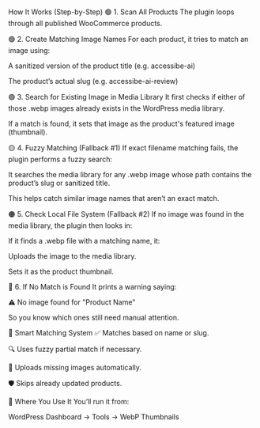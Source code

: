 How It Works (Step-by-Step)
🟢 1. Scan All Products
The plugin loops through all published WooCommerce products.

🟢 2. Create Matching Image Names
For each product, it tries to match an image using:

A sanitized version of the product title (e.g. accessibe-ai)

The product’s actual slug (e.g. accessibe-ai-review)


🟢 3. Search for Existing Image in Media Library
It first checks if either of those .webp images already exists in the WordPress media library.

If a match is found, it sets that image as the product's featured image (thumbnail).

🟡 4. Fuzzy Matching (Fallback #1)
If exact filename matching fails, the plugin performs a fuzzy search:

It searches the media library for any .webp image whose path contains the product’s slug or sanitized title.

This helps catch similar image names that aren’t an exact match.

🟠 5. Check Local File System (Fallback #2)
If no image was found in the media library, the plugin then looks in:

If it finds a .webp file with a matching name, it:

Uploads the image to the media library.

Sets it as the product thumbnail.

🔴 6. If No Match is Found
It prints a warning saying:

⚠️ No image found for "Product Name"

So you know which ones still need manual attention.

🧩 Smart Matching System
✅ Matches based on name or slug.

🔍 Uses fuzzy partial match if necessary.

📂 Uploads missing images automatically.

🛡️ Skips already updated products.

🔧 Where You Use It
You’ll run it from:

WordPress Dashboard → Tools → WebP Thumbnails
